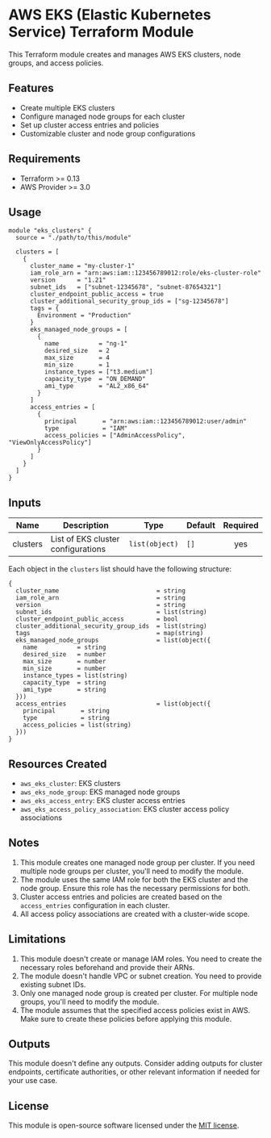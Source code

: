 # AWS EKS (Elastic Kubernetes Service) Terraform Module

This Terraform module creates and manages AWS EKS clusters, node groups, and access policies.

## Features

- Create multiple EKS clusters
- Configure managed node groups for each cluster
- Set up cluster access entries and policies
- Customizable cluster and node group configurations

## Requirements

- Terraform >= 0.13
- AWS Provider >= 3.0

## Usage

```hcl
module "eks_clusters" {
  source = "./path/to/this/module"

  clusters = [
    {
      cluster_name = "my-cluster-1"
      iam_role_arn = "arn:aws:iam::123456789012:role/eks-cluster-role"
      version      = "1.21"
      subnet_ids   = ["subnet-12345678", "subnet-87654321"]
      cluster_endpoint_public_access = true
      cluster_additional_security_group_ids = ["sg-12345678"]
      tags = {
        Environment = "Production"
      }
      eks_managed_node_groups = [
        {
          name           = "ng-1"
          desired_size   = 2
          max_size       = 4
          min_size       = 1
          instance_types = ["t3.medium"]
          capacity_type  = "ON_DEMAND"
          ami_type       = "AL2_x86_64"
        }
      ]
      access_entries = [
        {
          principal       = "arn:aws:iam::123456789012:user/admin"
          type            = "IAM"
          access_policies = ["AdminAccessPolicy", "ViewOnlyAccessPolicy"]
        }
      ]
    }
  ]
}
```

## Inputs

| Name | Description | Type | Default | Required |
|------|-------------|------|---------|:--------:|
| clusters | List of EKS cluster configurations | `list(object)` | `[]` | yes |

Each object in the `clusters` list should have the following structure:

```hcl
{
  cluster_name                           = string
  iam_role_arn                           = string
  version                                = string
  subnet_ids                             = list(string)
  cluster_endpoint_public_access         = bool
  cluster_additional_security_group_ids  = list(string)
  tags                                   = map(string)
  eks_managed_node_groups                = list(object({
    name           = string
    desired_size   = number
    max_size       = number
    min_size       = number
    instance_types = list(string)
    capacity_type  = string
    ami_type       = string
  }))
  access_entries                         = list(object({
    principal       = string
    type            = string
    access_policies = list(string)
  }))
}
```

## Resources Created

- `aws_eks_cluster`: EKS clusters
- `aws_eks_node_group`: EKS managed node groups
- `aws_eks_access_entry`: EKS cluster access entries
- `aws_eks_access_policy_association`: EKS cluster access policy associations

## Notes

1. This module creates one managed node group per cluster. If you need multiple node groups per cluster, you'll need to modify the module.
2. The module uses the same IAM role for both the EKS cluster and the node group. Ensure this role has the necessary permissions for both.
3. Cluster access entries and policies are created based on the `access_entries` configuration in each cluster.
4. All access policy associations are created with a cluster-wide scope.

## Limitations

1. This module doesn't create or manage IAM roles. You need to create the necessary roles beforehand and provide their ARNs.
2. The module doesn't handle VPC or subnet creation. You need to provide existing subnet IDs.
3. Only one managed node group is created per cluster. For multiple node groups, you'll need to modify the module.
4. The module assumes that the specified access policies exist in AWS. Make sure to create these policies before applying this module.

## Outputs

This module doesn't define any outputs. Consider adding outputs for cluster endpoints, certificate authorities, or other relevant information if needed for your use case.

## License

This module is open-source software licensed under the [MIT license](https://opensource.org/licenses/MIT).